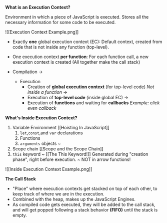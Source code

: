 **What is an Execution Context?** 

Environment in which a piece of JavaScript is executed. Stores all the necessary information for some code to be executed. 

![[Execution Context Example.png]]

- Exactly **one** global execution context (EC): Default context, created from code that is not inside any function (top-level).
- One execution context **per function**: For each function call, a new execution context is created (All together make the call stack)

- Compilation ->
	- Execution
		- Creation of **global execution context** (for top-level code) *Not inside a function* ->
		- Execution of **top-level code** (inside global EC) ->
		- Execution of **functions** and waiting for **callbacks**  *Example: click even callback*

**What's Inside Execution Context?**
1. Variable Environment [[Hoisting In JavaScript]]
	1. `let`,`const`,and `var` declarations
	2. Functions
	3. `arguments` objects ~
2. Scope chain [[Scope and the Scope Chain]]
3. `this` keyword ~ [[The This Keyword!]]
Generated during "creation phase", right before execution.
~ NOT in arrow functions!

![[Inside Execution Context Example.png]]

**The Call Stack**
- "Place" where execution contexts get stacked on top of each other, to keep track of where we are in the execution.
- Combined with the heap, makes up the JavaScript Engines.
- As compiled code gets executed, they will be added to the call stack, and will get popped following a stack behavior **(FIFO)** until the stack is empty.



